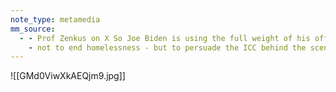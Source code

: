 ```yaml
---
note_type: metamedia
mm_source:
  - - Prof Zenkus on X So Joe Biden is using the full weight of his office as POTUS - not to give healthcare to every American
    - not to end homelessness - but to persuade the ICC behind the scenes not to issue an arrest warrant for Netanyahu for ac.md
---
```


![[GMd0ViwXkAEQjm9.jpg]]


